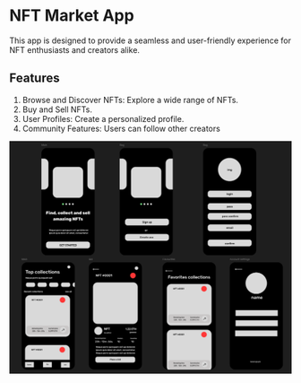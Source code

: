 # NFT Market App

This app is designed to provide a seamless and user-friendly experience for NFT enthusiasts and creators alike.

## Features

1. Browse and Discover NFTs: Explore a wide range of NFTs.
2. Buy and Sell NFTs.
3. User Profiles: Create a personalized profile.
4. Community Features: Users can follow other creators

![Image alt](https://github.com/Ayaboh/NFT_app/blob/main/nft/info_img.png)
